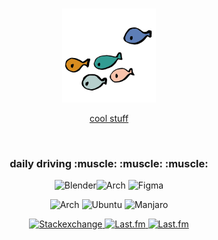 <div align="center">

  <br />
 <p align="center">
  <img src="https://github.com/Humanconsumerr/Humanconsumerr.github.io/blob/main/scandi-61.png?raw=true" width="150" alt="accessibility text">
</p>
   
  <a href=https://Humanconsumerr.github.io>cool stuff</a>
  
<br />
</div>

<div align="center">

<h3> daily driving :muscle:	:muscle:	:muscle:	</h3>

<p>

![Blender](https://img.shields.io/badge/blender-%23F5792A.svg?style=flat&logo=blender&logoColor=white)![Arch](https://img.shields.io/badge/Arch%20Linux-1793D1?logo=arch-linux&logoColor=fff&style=flat)
![Figma](https://img.shields.io/badge/figma-%23F24E1E.svg?style=flat&logo=figma&logoColor=white)

![Arch](https://img.shields.io/badge/Arch%20Linux-1793D1?logo=arch-linux&logoColor=fff&style=flat)
![Ubuntu](https://img.shields.io/badge/Ubuntu-E95420?style=flat&logo=ubuntu&logoColor=white)
![Manjaro](https://img.shields.io/badge/Manjaro-35BF5C?style=flat&logo=Manjaro&logoColor=white)

</p>


<p>
    <a href="https://meta.stackexchange.com/users/1235930/humanconly">
    <img src="https://img.shields.io/badge/StackExchange-%23ffffff.svg?style=flat&logo=StackExchange&logoColor=white"
         alt="Stackexchange">

<a href="https://www.last.fm/">
    <img src="https://img.shields.io/badge/last.fm-D51007?style=flat&logo=last.fm&logoColor=white"
         alt="Last.fm">

<a href="https://open.spotify.com/user/deadtrees%3F?si=2b0422320f56499d">
    <img src="https://img.shields.io/badge/Spotify-1ED760?&style=flat&logo=spotify&logoColor=white"
         alt="Last.fm">
</p>

</div>
